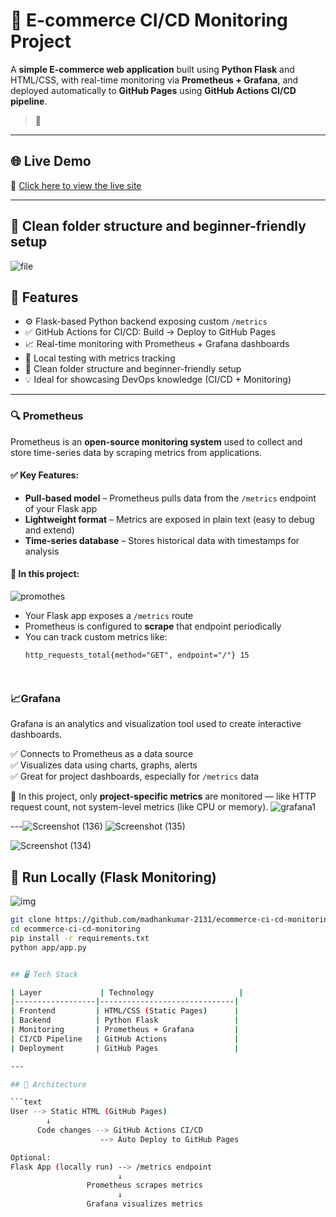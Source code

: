 # 🛒 E-commerce CI/CD Monitoring Project

A **simple E-commerce web application** built using **Python Flask** and HTML/CSS, with real-time monitoring via **Prometheus + Grafana**, and deployed automatically to **GitHub Pages** using **GitHub Actions CI/CD pipeline**.

> 🚀

---

## 🌐 Live Demo

🔗 [Click here to view the live site](https://madhankumar-2131.github.io/ecommerce-ci-cd-monitoring/)

---

## 📁 Clean folder structure and beginner-friendly setup
![file](https://github.com/user-attachments/assets/4a873026-64ea-4c06-bfbf-044fa734c16e)

## 📌 Features

- ⚙️ Flask-based Python backend exposing custom `/metrics`
- ✅ GitHub Actions for CI/CD: Build → Deploy to GitHub Pages
- 📈 Real-time monitoring with Prometheus + Grafana dashboards
- 🧪 Local testing with metrics tracking
- 📁 Clean folder structure and beginner-friendly setup
- 💡 Ideal for showcasing DevOps knowledge (CI/CD + Monitoring)

---


### 🔍 Prometheus

Prometheus is an **open-source monitoring system** used to collect and store time-series data by scraping metrics from applications.

#### ✅ Key Features:
- **Pull-based model** – Prometheus pulls data from the `/metrics` endpoint of your Flask app
- **Lightweight format** – Metrics are exposed in plain text (easy to debug and extend)
- **Time-series database** – Stores historical data with timestamps for analysis

#### 📌 In this project:
![promothes](https://github.com/user-attachments/assets/1c7e3da0-15f3-43b8-9fef-64e83e2be154)

- Your Flask app exposes a `/metrics` route
- Prometheus is configured to **scrape** that endpoint periodically
- You can track custom metrics like:
  ```text
  http_requests_total{method="GET", endpoint="/"} 15



### 📈Grafana

Grafana is an analytics and visualization tool used to create interactive dashboards.

✅ Connects to Prometheus as a data source  
✅ Visualizes data using charts, graphs, alerts  
✅ Great for project dashboards, especially for `/metrics` data  


🧠 In this project, only **project-specific metrics** are monitored — like HTTP request count, not system-level metrics (like CPU or memory).
![grafana1](https://github.com/user-attachments/assets/3e850205-1de9-4837-81b5-754d5fe4cee7)

---![Screenshot (136)](https://github.com/user-attachments/assets/d3a966cf-4194-4a70-bde5-2d49e6b5d16b)
![Screenshot (135)](https://github.com/user-attachments/assets/a58bbeb9-9302-4f04-a4f9-01a76a4a3235)


![Screenshot (134)](https://github.com/user-attachments/assets/2d1847c2-4066-4738-bb77-aed0c12f1f8a)



## 🧪 Run Locally (Flask Monitoring)

![img](https://github.com/user-attachments/assets/5babe622-b1c4-45fc-be06-309171a1b554)

```bash
git clone https://github.com/madhankumar-2131/ecommerce-ci-cd-monitoring.git
cd ecommerce-ci-cd-monitoring
pip install -r requirements.txt
python app/app.py


## 🖥️ Tech Stack

| Layer             | Technology                   |
|------------------|------------------------------|
| Frontend         | HTML/CSS (Static Pages)      |
| Backend          | Python Flask                 |
| Monitoring       | Prometheus + Grafana         |
| CI/CD Pipeline   | GitHub Actions               |
| Deployment       | GitHub Pages                 |

---

## 🚦 Architecture

```text
User --> Static HTML (GitHub Pages)
        ↓
      Code changes --> GitHub Actions CI/CD
                    --> Auto Deploy to GitHub Pages

Optional:
Flask App (locally run) --> /metrics endpoint
                        ↓
                 Prometheus scrapes metrics
                        ↓
                 Grafana visualizes metrics
